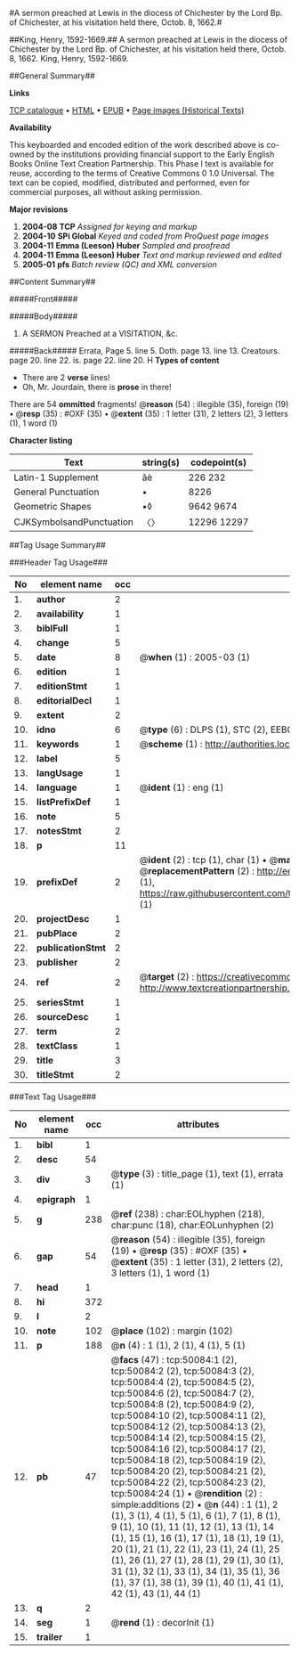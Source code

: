 #A sermon preached at Lewis in the diocess of Chichester by the Lord Bp. of Chichester, at his visitation held there, Octob. 8, 1662.#

##King, Henry, 1592-1669.##
A sermon preached at Lewis in the diocess of Chichester by the Lord Bp. of Chichester, at his visitation held there, Octob. 8, 1662.
King, Henry, 1592-1669.

##General Summary##

**Links**

[TCP catalogue](http://www.ota.ox.ac.uk/tcp/)  • 
[HTML](http://tei.it.ox.ac.uk/tcp/Texts-HTML/free/A47/A47413.html)  • 
[EPUB](http://tei.it.ox.ac.uk/tcp/Texts-EPUB/free/A47/A47413.epub) • 
[Page images (Historical Texts)](https://data.historicaltexts.jisc.ac.uk/view?pubId=eebo-11865259e&pageId=eebo-11865259e-50084-1)

**Availability**

This keyboarded and encoded edition of the
	       work described above is co-owned by the institutions
	       providing financial support to the Early English Books
	       Online Text Creation Partnership. This Phase I text is
	       available for reuse, according to the terms of Creative
	       Commons 0 1.0 Universal. The text can be copied,
	       modified, distributed and performed, even for
	       commercial purposes, all without asking permission.

**Major revisions**

1. __2004-08__ __TCP__ *Assigned for keying and markup*
1. __2004-10__ __SPi Global__ *Keyed and coded from ProQuest page images*
1. __2004-11__ __Emma (Leeson) Huber__ *Sampled and proofread*
1. __2004-11__ __Emma (Leeson) Huber__ *Text and markup reviewed and edited*
1. __2005-01__ __pfs__ *Batch review (QC) and XML conversion*

##Content Summary##

#####Front#####

#####Body#####

1. A SERMON Preached at a VISITATION, &c.

#####Back#####
Errata, Page 5. line 5. Doth. page 13. line 13. Creatours. page 20. line 22. is. page 22. line 20. H
**Types of content**

  * There are 2 **verse** lines!
  * Oh, Mr. Jourdain, there is **prose** in there!

There are 54 **ommitted** fragments! 
 @__reason__ (54) : illegible (35), foreign (19)  •  @__resp__ (35) : #OXF (35)  •  @__extent__ (35) : 1 letter (31), 2 letters (2), 3 letters (1), 1 word (1)

**Character listing**


|Text|string(s)|codepoint(s)|
|---|---|---|
|Latin-1 Supplement|âè|226 232|
|General Punctuation|•|8226|
|Geometric Shapes|▪◊|9642 9674|
|CJKSymbolsandPunctuation|〈〉|12296 12297|

##Tag Usage Summary##

###Header Tag Usage###

|No|element name|occ|attributes|
|---|---|---|---|
|1.|__author__|2||
|2.|__availability__|1||
|3.|__biblFull__|1||
|4.|__change__|5||
|5.|__date__|8| @__when__ (1) : 2005-03 (1)|
|6.|__edition__|1||
|7.|__editionStmt__|1||
|8.|__editorialDecl__|1||
|9.|__extent__|2||
|10.|__idno__|6| @__type__ (6) : DLPS (1), STC (2), EEBO-CITATION (1), OCLC (1), VID (1)|
|11.|__keywords__|1| @__scheme__ (1) : http://authorities.loc.gov/ (1)|
|12.|__label__|5||
|13.|__langUsage__|1||
|14.|__language__|1| @__ident__ (1) : eng (1)|
|15.|__listPrefixDef__|1||
|16.|__note__|5||
|17.|__notesStmt__|2||
|18.|__p__|11||
|19.|__prefixDef__|2| @__ident__ (2) : tcp (1), char (1)  •  @__matchPattern__ (2) : ([0-9\-]+):([0-9IVX]+) (1), (.+) (1)  •  @__replacementPattern__ (2) : http://eebo.chadwyck.com/downloadtiff?vid=$1&page=$2 (1), https://raw.githubusercontent.com/textcreationpartnership/Texts/master/tcpchars.xml#$1 (1)|
|20.|__projectDesc__|1||
|21.|__pubPlace__|2||
|22.|__publicationStmt__|2||
|23.|__publisher__|2||
|24.|__ref__|2| @__target__ (2) : https://creativecommons.org/publicdomain/zero/1.0/ (1), http://www.textcreationpartnership.org/docs/. (1)|
|25.|__seriesStmt__|1||
|26.|__sourceDesc__|1||
|27.|__term__|2||
|28.|__textClass__|1||
|29.|__title__|3||
|30.|__titleStmt__|2||


###Text Tag Usage###

|No|element name|occ|attributes|
|---|---|---|---|
|1.|__bibl__|1||
|2.|__desc__|54||
|3.|__div__|3| @__type__ (3) : title_page (1), text (1), errata (1)|
|4.|__epigraph__|1||
|5.|__g__|238| @__ref__ (238) : char:EOLhyphen (218), char:punc (18), char:EOLunhyphen (2)|
|6.|__gap__|54| @__reason__ (54) : illegible (35), foreign (19)  •  @__resp__ (35) : #OXF (35)  •  @__extent__ (35) : 1 letter (31), 2 letters (2), 3 letters (1), 1 word (1)|
|7.|__head__|1||
|8.|__hi__|372||
|9.|__l__|2||
|10.|__note__|102| @__place__ (102) : margin (102)|
|11.|__p__|188| @__n__ (4) : 1 (1), 2 (1), 4 (1), 5 (1)|
|12.|__pb__|47| @__facs__ (47) : tcp:50084:1 (2), tcp:50084:2 (2), tcp:50084:3 (2), tcp:50084:4 (2), tcp:50084:5 (2), tcp:50084:6 (2), tcp:50084:7 (2), tcp:50084:8 (2), tcp:50084:9 (2), tcp:50084:10 (2), tcp:50084:11 (2), tcp:50084:12 (2), tcp:50084:13 (2), tcp:50084:14 (2), tcp:50084:15 (2), tcp:50084:16 (2), tcp:50084:17 (2), tcp:50084:18 (2), tcp:50084:19 (2), tcp:50084:20 (2), tcp:50084:21 (2), tcp:50084:22 (2), tcp:50084:23 (2), tcp:50084:24 (1)  •  @__rendition__ (2) : simple:additions (2)  •  @__n__ (44) : 1 (1), 2 (1), 3 (1), 4 (1), 5 (1), 6 (1), 7 (1), 8 (1), 9 (1), 10 (1), 11 (1), 12 (1), 13 (1), 14 (1), 15 (1), 16 (1), 17 (1), 18 (1), 19 (1), 20 (1), 21 (1), 22 (1), 23 (1), 24 (1), 25 (1), 26 (1), 27 (1), 28 (1), 29 (1), 30 (1), 31 (1), 32 (1), 33 (1), 34 (1), 35 (1), 36 (1), 37 (1), 38 (1), 39 (1), 40 (1), 41 (1), 42 (1), 43 (1), 44 (1)|
|13.|__q__|2||
|14.|__seg__|1| @__rend__ (1) : decorInit (1)|
|15.|__trailer__|1||

